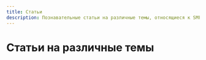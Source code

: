 ```yaml
---
title: Статьи
description: Познавательные статьи на различные темы, относящиеся к SMF и его форкам.
---
```


# Статьи на различные темы
